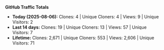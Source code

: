 
**GitHub Traffic Totals**

- **Today (2025-08-06):** Clones: 4 | Unique Cloners: 4 | Views: 9 | Unique Visitors: 2
- **Last 14 days:** Clones: 19 | Unique Cloners: 13 | Views: 57 | Unique Visitors: 7
- **Lifetime:** Clones: 2,671 | Unique Cloners: 553 | Views: 2,606 | Unique Visitors: 71
